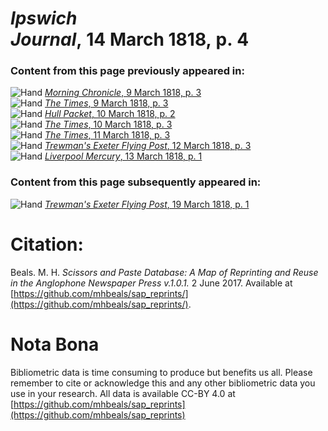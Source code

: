 # *Ipswich Journal*, 14 March 1818, p. 4  
  
### Content from this page previously appeared in:  
![Hand](http://scissorsandpaste.net/wp-content/uploads/2017/06/smallhandpointer.png) [*Morning Chronicle*, 9 March 1818, p. 3](https://mhbeals.github.io/sap_html/Morning-Chronicle/Morning-Chronicle-9-March-1818-p-3)  
![Hand](http://scissorsandpaste.net/wp-content/uploads/2017/06/smallhandpointer.png) [*The Times*, 9 March 1818, p. 3](https://mhbeals.github.io/sap_html/The-Times/The-Times-9-March-1818-p-3)  
![Hand](http://scissorsandpaste.net/wp-content/uploads/2017/06/smallhandpointer.png) [*Hull Packet*, 10 March 1818, p. 2](https://mhbeals.github.io/sap_html/Hull-Packet/Hull-Packet-10-March-1818-p-2)  
![Hand](http://scissorsandpaste.net/wp-content/uploads/2017/06/smallhandpointer.png) [*The Times*, 10 March 1818, p. 3](https://mhbeals.github.io/sap_html/The-Times/The-Times-10-March-1818-p-3)  
![Hand](http://scissorsandpaste.net/wp-content/uploads/2017/06/smallhandpointer.png) [*The Times*, 11 March 1818, p. 3](https://mhbeals.github.io/sap_html/The-Times/The-Times-11-March-1818-p-3)  
![Hand](http://scissorsandpaste.net/wp-content/uploads/2017/06/smallhandpointer.png) [*Trewman's Exeter Flying Post*, 12 March 1818, p. 3](https://mhbeals.github.io/sap_html/Trewman's-Exeter-Flying-Post/Trewman's-Exeter-Flying-Post-12-March-1818-p-3)  
![Hand](http://scissorsandpaste.net/wp-content/uploads/2017/06/smallhandpointer.png) [*Liverpool Mercury*, 13 March 1818, p. 1](https://mhbeals.github.io/sap_html/Liverpool-Mercury/Liverpool-Mercury-13-March-1818-p-1)  
  
### Content from this page subsequently appeared in:  
![Hand](http://scissorsandpaste.net/wp-content/uploads/2017/06/smallhandpointer.png) [*Trewman's Exeter Flying Post*, 19 March 1818, p. 1](https://mhbeals.github.io/sap_html/Trewman's-Exeter-Flying-Post/Trewman's-Exeter-Flying-Post-19-March-1818-p-1)  


# Citation: 

Beals. M. H. *Scissors and Paste Database: A Map of Reprinting and Reuse in the Anglophone Newspaper Press v.1.0.1.* 2 June 2017. Available at [https://github.com/mhbeals/sap_reprints/](https://github.com/mhbeals/sap_reprints/). 

# Nota Bona

Bibliometric data is time consuming to produce but benefits us all. Please remember to cite or acknowledge this and any other bibliometric data you use in your research. All data is available CC-BY 4.0 at [https://github.com/mhbeals/sap_reprints](https://github.com/mhbeals/sap_reprints)